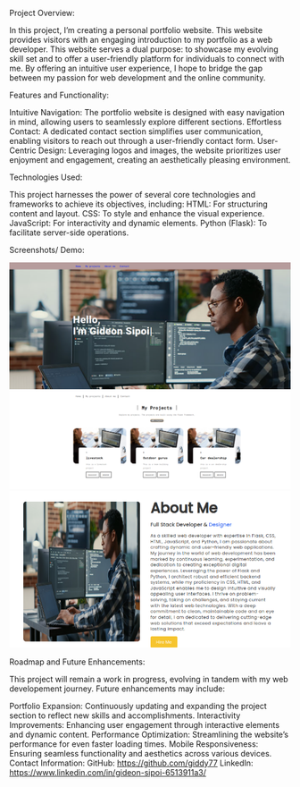 Project Overview:


In this project, I’m creating a personal portfolio website. This website provides visitors with an engaging introduction to my portfolio as a web developer. This website serves a dual purpose: to showcase my evolving skill set and to offer a user-friendly platform for individuals to connect with me. By offering an intuitive user experience, I hope to bridge the gap between my passion for web development and the online community.

Features and Functionality:

Intuitive Navigation: The portfolio website is designed with easy navigation in mind, allowing users to seamlessly explore different sections.
Effortless Contact: A dedicated contact section simplifies user communication, enabling visitors to reach out through a user-friendly contact form.
User-Centric Design: Leveraging logos and images, the website prioritizes user enjoyment and engagement, creating an aesthetically pleasing environment.


Technologies Used:

This project harnesses the power of several core technologies and frameworks to achieve its objectives, including:
HTML: For structuring content and layout.
CSS: To style and enhance the visual experience.
JavaScript: For interactivity and dynamic elements.
Python (Flask): To facilitate server-side operations.

Screenshots/ Demo:

![demo1](static/assets/homepagee.png)
![demo1](static/assets/projects.PNG)
![demo1](static/assets/about.PNG)


Roadmap and Future Enhancements:

This project will remain a work in progress, evolving in tandem with my web developement journey. Future enhancements may include:

Portfolio Expansion: Continuously updating and expanding the project section to reflect new skills and accomplishments.
Interactivity Improvements: Enhancing user engagement through interactive elements and dynamic content.
Performance Optimization: Streamlining the website’s performance for even faster loading times.
Mobile Responsiveness: Ensuring seamless functionality and aesthetics across various devices.
Contact Information:
GitHub: https://github.com/giddy77
LinkedIn: https://www.linkedin.com/in/gideon-sipoi-6513911a3/
